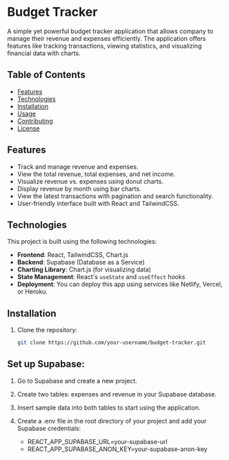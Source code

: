 # Budget Tracker

A simple yet powerful budget tracker application that allows company to manage their revenue and expenses efficiently. The application offers features like tracking transactions, viewing statistics, and visualizing financial data with charts.

## Table of Contents
- [Features](#features)
- [Technologies](#technologies)
- [Installation](#installation)
- [Usage](#usage)
- [Contributing](#contributing)
- [License](#license)

## Features
- Track and manage revenue and expenses.
- View the total revenue, total expenses, and net income.
- Visualize revenue vs. expenses using donut charts.
- Display revenue by month using bar charts.
- View the latest transactions with pagination and search functionality.
- User-friendly interface built with React and TailwindCSS.

## Technologies
This project is built using the following technologies:
- **Frontend**: React, TailwindCSS, Chart.js
- **Backend**: Supabase (Database as a Service)
- **Charting Library**: Chart.js (for visualizing data)
- **State Management**: React's `useState` and `useEffect` hooks
- **Deployment**: You can deploy this app using services like Netlify, Vercel, or Heroku.

## Installation

1. Clone the repository:
   ```bash
   git clone https://github.com/your-username/budget-tracker.git
   
## Set up Supabase:

  1. Go to Supabase and create a new project.

  2. Create two tables: expenses and revenue in your Supabase database.

  3. Insert sample data into both tables to start using the application.

  4. Create a .env file in the root directory of your project and add your Supabase credentials:
     -  REACT_APP_SUPABASE_URL=your-supabase-url
     -  REACT_APP_SUPABASE_ANON_KEY=your-supabase-anon-key
